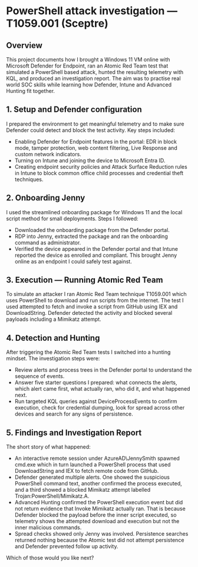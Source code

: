 # PowerShell attack investigation — T1059.001 (Sceptre)

## Overview
This project documents how I brought a Windows 11 VM online with Microsoft Defender for Endpoint, ran an Atomic Red Team test that simulated a PowerShell based attack, hunted the resulting telemetry with KQL, and produced an investigation report. The aim was to practise real world SOC skills while learning how Defender, Intune and Advanced Hunting fit together.

## 1. Setup and Defender configuration
I prepared the environment to get meaningful telemetry and to make sure Defender could detect and block the test activity. Key steps included:
- Enabling Defender for Endpoint features in the portal: EDR in block mode, tamper protection, web content filtering, Live Response and custom network indicators.
- Turning on Intune and joining the device to Microsoft Entra ID.
- Creating endpoint security policies and Attack Surface Reduction rules in Intune to block common office child processes and credential theft techniques.

## 2. Onboarding Jenny
I used the streamlined onboarding package for Windows 11 and the local script method for small deployments. Steps I followed:
- Downloaded the onboarding package from the Defender portal.
- RDP into Jenny, extracted the package and ran the onboarding command as administrator.
- Verified the device appeared in the Defender portal and that Intune reported the device as enrolled and compliant.
This brought Jenny online as an endpoint I could safely test against.

## 3. Execution — Running Atomic Red Team
To simulate an attacker I ran Atomic Red Team technique T1059.001 which uses PowerShell to download and run scripts from the internet. The test I used attempted to fetch and invoke a script from GitHub using IEX and DownloadString. Defender detected the activity and blocked several payloads including a Mimikatz attempt.

## 4. Detection and Hunting
After triggering the Atomic Red Team tests I switched into a hunting mindset. The investigation steps were:
- Review alerts and process trees in the Defender portal to understand the sequence of events.
- Answer five starter questions I prepared: what connects the alerts, which alert came first, what actually ran, who did it, and what happened next.
- Run targeted KQL queries against DeviceProcessEvents to confirm execution, check for credential dumping, look for spread across other devices and search for any signs of persistence.

## 5. Findings and Investigation Report
The short story of what happened:
- An interactive remote session under AzureAD\JennySmith spawned cmd.exe which in turn launched a PowerShell process that used DownloadString and IEX to fetch remote code from GitHub.
- Defender generated multiple alerts. One showed the suspicious PowerShell command text, another confirmed the process executed, and a third showed a blocked Mimikatz attempt labelled Trojan:PowerShell/Mimikatz.A.
- Advanced Hunting confirmed the PowerShell execution event but did not return evidence that Invoke Mimikatz actually ran. That is because Defender blocked the payload before the inner script executed, so telemetry shows the attempted download and execution but not the inner malicious commands.
- Spread checks showed only Jenny was involved. Persistence searches returned nothing because the Atomic test did not attempt persistence and Defender prevented follow up activity.




Which of those would you like next?
